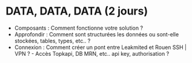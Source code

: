 # DATA, DATA, DATA (2 jours)

 * <div v-click> <Variant type="warning">Composants</Variant> : Comment fonctionne votre solution ? </div>
 * <div v-click> <Variant type="warning">Approfondir</Variant> : Comment sont structurées les données ou sont-elle stockées, tables, types, etc.. ? </div>
 * <div v-click> <Variant type="warning">Connexion</Variant> : Comment créer un pont entre Leakmited et Rouen SSH | VPN ? - Accès Topkapi, DB MRN, etc.. api key, authorisation ?</div>

